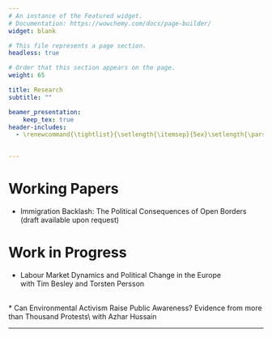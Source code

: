 ```yaml
---
# An instance of the Featured widget.
# Documentation: https://wowchemy.com/docs/page-builder/
widget: blank

# This file represents a page section.
headless: true

# Order that this section appears on the page.
weight: 65

title: Research
subtitle: ""

beamer_presentation:
    keep_tex: true
header-includes:
  - \renewcommand{\tightlist}{\setlength{\itemsep}{5ex}\setlength{\parskip}{0pt}}


---
```

# Working Papers

* Immigration Backlash: The Political Consequences of Open Borders (draft available upon request)

# Work in Progress

* Labour Market Dynamics and Political Change in the Europe\
with Tim Besley and Torsten Persson
&nbsp;
<br />
* Can Environmental Activism Raise Public Awareness? Evidence from more than Thousand
Protests\
with Azhar Hussain


---
